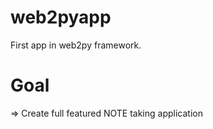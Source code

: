web2pyapp
=========

First app in web2py framework.

Goal
=========
=> Create full featured NOTE taking application